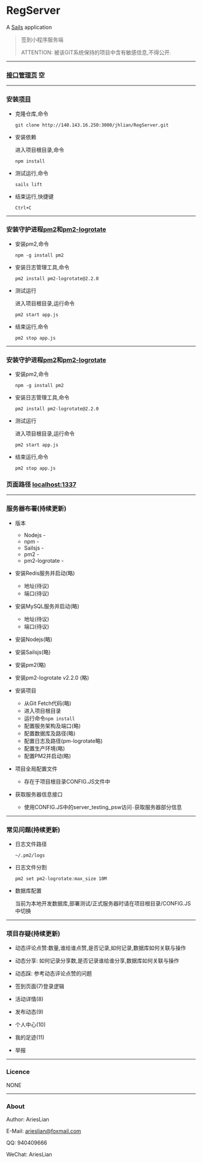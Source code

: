 # RegServer

A [Sails](http://sailsjs.org) application

> 签到小程序服务端
>
> ATTENTION: 被该GIT系统保持的项目中含有敏感信息,不得公开.

* * *

### [接口管理页]() 空

* * *

### 安装[项目](http://140.143.16.250:3000/jhlian/RegServer.git)

-   克隆仓库,命令

    `git clone http://140.143.16.250:3000/jhlian/RegServer.git`

-   安装依赖

    进入项目根目录,命令

    `npm install`

-   测试运行,命令

    `sails lift`

-   结束运行,快捷键

    `Ctrl+C`

* * *

### 安装守护进程[pm2](http://pm2.keymetrics.io)和[pm2-logrotate](https://www.npmjs.com/package/pm2-logrotate)

-   安装pm2,命令

    `npm -g install pm2`

-   安装日志管理工具,命令

    `pm2 install pm2-logrotate@2.2.0`

-   测试运行

    进入项目根目录,运行命令

    `pm2 start app.js`

-   结束运行,命令

    `pm2 stop app.js`

* * *

### 安装守护进程[pm2](http://pm2.keymetrics.io)和[pm2-logrotate](https://www.npmjs.com/package/pm2-logrotate)

-   安装pm2,命令

    `npm -g install pm2`

-   安装日志管理工具,命令

    `pm2 install pm2-logrotate@2.2.0`

-   测试运行

    进入项目根目录,运行命令

    `pm2 start app.js`

-   结束运行,命令

    `pm2 stop app.js`

### 页面路径 [localhost:1337](http://localhost:1337)

* * *

### 服务器布署(持续更新)

-   版本

    -   Nodejs -
    -   npm -
    -   Sailsjs -
    -   pm2 -
    -   pm2-logrotate -

-   安装Redis服务并启动(略)

    -   地址(待议)
    -   端口(待议)

-   安装MySQL服务并启动(略)

    -   地址(待议)
    -   端口(待议)

-   安装Nodejs(略)

-   安装Sailsjs(略)

-   安装pm2(略)

-   安装pm2-logrotate v2.2.0 (略)

-   安装项目

    -   从Git Fetch代码(略)
    -   进入项目根目录
    -   运行命令`npm install`
    -   配置服务架构及端口(略)
    -   配置数据库及路径(略)
    -   配置日志及路径(pm-logrotate略)
    -   配置生产环境(略)
    -   配置PM2并启动(略)

-   项目全局配置文件

    -   存在于项目根目录CONFIG.JS文件中

-   获取服务器信息接口

    -   使用CONFIG.JS中的server_testing_psw访问`-`获取服务器部分信息

* * *

### 常见问题(持续更新)

-   日志文件路径

    `~/.pm2/logs`

-   日志文件分割

    `pm2 set pm2-logrotate:max_size 10M`

-   数据库配置

    当前为本地开发数据库,部署测试/正式服务器时请在项目根目录/CONFIG.JS中切换

* * *

### 项目存疑(持续更新)

-   动态评论点赞:数量,谁给谁点赞,是否记录,如何记录,数据库如何关联与操作

-   动态分享: 如何记录分享数,是否记录谁给谁分享,数据库如何关联与操作

-   动态踩: 参考动态评论点赞的问题

-   签到页面(7)登录逻辑

-   活动详情(8)

-   发布动态(9)

-   个人中心(10)

-   我的足迹(11)

-   举报

* * *

### Licence

NONE

* * *

### About

Author: AriesLian

E-Mail: arieslian@foxmail.com

QQ:     940409666

WeChat: AriesLian